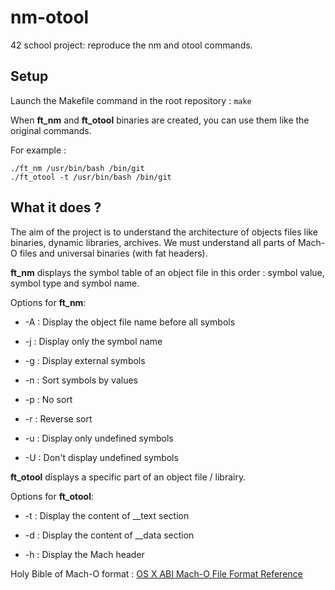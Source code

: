 # nm-otool

42 school project: reproduce the nm and otool commands.

## Setup
Launch the Makefile command in the root repository : `make`

When **ft_nm** and **ft_otool** binaries are created, you can use them like the original commands.

For example :
```
./ft_nm /usr/bin/bash /bin/git
./ft_otool -t /usr/bin/bash /bin/git
```

## What it does ?
The aim of the project is to understand the architecture of objects files like binaries, dynamic libraries, archives.
We must understand all parts of Mach-O files and universal binaries (with fat headers).

**ft_nm** displays the symbol table of an object file in this order : symbol value, symbol type and symbol name.

Options for **ft_nm**:

- -A : Display the object file name before all symbols

- -j : Display only the symbol name

- -g : Display external symbols

- -n : Sort symbols by values

- -p : No sort

- -r : Reverse sort

- -u : Display only undefined symbols

- -U : Don't display undefined symbols



**ft_otool** displays a specific part of an object file / librairy.

Options for **ft_otool**:

- -t : Display the content of __text section

- -d : Display the content of __data section

- -h : Display the Mach header

Holy Bible of Mach-O format : [OS X ABI Mach-O File Format Reference](https://github.com/aidansteele/osx-abi-macho-file-format-reference)
